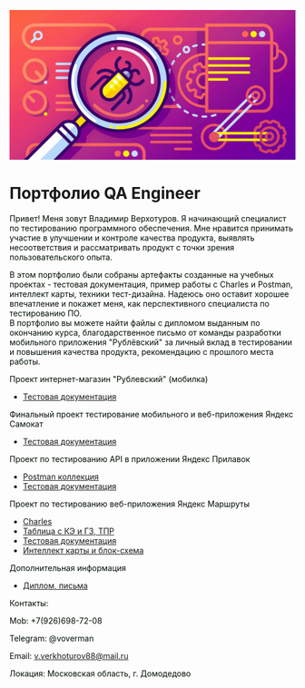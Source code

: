 ![Header](https://github.com/wren777/wren777/blob/main/assets/quality-assurance-application-development-2048x1075.jpg)

# Портфолио QA Engineer 

<font color=»white»>Привет! Меня зовут Владимир Верхотуров. Я начинающий специалист по тестированию программного обеспечения. Мне нравится принимать участие в улучшении и контроле качества продукта, выявлять несоответствия и рассматривать продукт с точки зрения пользовательского опыта.  
</font>

<font color=»white»> В этом портфолио были собраны артефакты созданные на учебных проектах - тестовая документация, пример работы с Charles и Postman, интеллект карты, техники тест-дизайна. Надеюсь оно оставит хорошее впечатление и покажет меня, как перспективного специалиста по тестированию ПО.  
В портфолио вы можете найти файлы с дипломом выданным по окончанию курса, благодарственное письмо от команды разработки мобильного приложения "Рублёвский" за личный вклад в тестировании и повышения качества продукта, рекомендацию с прошлого места работы. 


</font>

<font color=»white»>Проект интернет-магазин "Рублевский" (мобилка)
</font>

- [Тестовая документация](https://github.com/wren777/Test_Doc_Rublevsky)


<font color=»white»>Финальный проект тестирование мобильного и веб-приложения Яндекс Самокат  
</font>

- [Тестовая документация](https://github.com/wren777/Test_Doc_Samokat)



 <font color=»white»>Проект по тестированию API в приложении Яндекс Прилавок
</font>

- [Postman коллекция](https://github.com/wren777/Postman-Collection)
- [Тестовая документация](https://github.com/wren777/Test_Doc_API)

<font color=»white»>Проект по тестированию веб-приложения Яндекс Маршруты
</font>

- [Charles](https://github.com/wren777/CharlesProxy-)
- [Таблица с КЭ и ГЗ, ТПР](https://github.com/wren777/Test-desinger)
- [Тестовая документация](https://github.com/wren777/BugReport)
- [Интеллект карты и блок-схема](https://github.com/wren777/Mind_map)


<font color=»white»>Дополнительная информация 
</font>

- [Диплом, письма](https://github.com/wren777/additional-information)  


<font color=»white»>Контакты:
</font>

<font color=»white»>Mob: +7(926)698-72-08 
</font>

<font color=»white»>Telegram: @voverman 
</font>

<font color=»white»>Email: v.verkhoturov88@mail.ru
</font>

<font color=»white»>Локация: Московская область, г. Домодедово 
</font>


